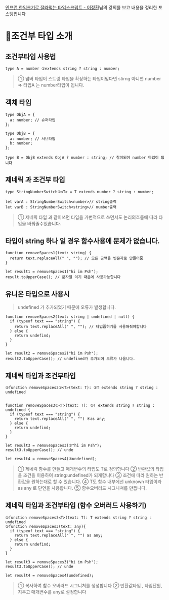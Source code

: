 [인프런 한입크기로 잘라먹는 타입스크립트 - 이정환](https://www.inflearn.com/course/%ED%95%9C%EC%9E%85-%ED%81%AC%EA%B8%B0-%ED%83%80%EC%9E%85%EC%8A%A4%ED%81%AC%EB%A6%BD%ED%8A%B8/dashboard)님의 강의를 보고
내용을 정리한 포스팅입니다

# 🥇조건부 타입 소개

## 조건부타입 사용법

```tsx
type A = number ①extends string ? string : number;
```

> ① 넘버 타입이 스트링 타입을 확장하는 타입이맞다면 stirng 아니면 number => 타입A 는 number타입이 됩니다.

## 객체 타입

```tsx
type ObjA = {
  a: number; // 슈퍼타입
};

type ObjB = {
  a: number; // 서브타입
  b: number;
};

type B = ObjB extends ObjA ? number : string; // 참이되어 number 타입이 됩니다
```

## 제네릭 과 조건부 타입

```tsx
type StringNumberSwitch①<T> = T extends number ? string : number;

let varA : StringNumberSwitch<number>// string출력
let varB : StringNumberSwitch<string>// number출력

```

> ① 제네릭 타입 과 같이쓰면 타입을 가변적으로 쓰면서도 논리의흐름에 따라 타입을 바꿔줄수있습니다.

## 타입이 string 하나 일 경우 함수사용에 문제가 없습니다.

```tsx
function removeSpaces1(text: string) {
  return text.replaceAll(" ", ""); // 모든 공백을 빈문자로 만들어줌
}

let result1 = removeSpaces1("hi im Psh");
result.toUpperCase(); // 문자열 이기 때문에 사용가능합니다
```

## 유니온 타입으로 사용시

> undefined 가 추가되었기 때문에 오류가 발생합니다.

```tsx
function removeSpaces2(text: string | undefined | null) {
  if (typeof text === "string") {
    return text.replaceAll(" ", ""); // 타입좁히기를 사용해줘야합니다
  } else {
    return undefind;
  }
}

let result2 = removeSpaces2("hi im Psh");
result2.toUpperCase(); // undefined가 추가되어 오류가 나옵니다.
```

## 제네릭 타입과 조건부타입

```tsx
⑤function removeSpaces3①<T>(text: T): ②T extends string ? string : undefined


function removeSpaces3①<T>(text: T): ②T extends string ? string : undefined {
  if (typeof text === "string") {
    return text.replaceAll(" ", "") ④as any;
  } else {
    return undefind;
  }
}

let result3 = removeSpaces3(③"hi im Psh");
result3.toUpperCase(); // unde

let result4 = removeSpaces4(③undefined);
```

> ① <T>제네릭 함수를 만들고 매개변수의 타입도 T로 정의합니다
> ② 반환값의 타입을 조건을 이용하여 string:undefined가 되게합니다
> ③ 조건에 따라 원하는 반환값을 원하는대로 할 수 있습니다.
> ④ T도 함수 내부에선 unknown 타입이라 as any 로 단언을 사용합니다.
> ⑤ 함수오버러드 시그니쳐를 만듭니다.

## 제네릭 타입과 조건부타입 (함수 오버러드 사용하기)

```tsx
①function removeSpaces3<T>(text: T): T extends string ? string : undefined
②function removeSpaces3(text: any){
  if (typeof text === "string") {
    return text.replaceAll(" ", "") as any;
  } else {
    return undefind;
  }
}

let result3 = removeSpaces3("hi im Psh");
result3.toUpperCase(); // unde

let result4 = removeSpaces4(undefined);
```

> ① 복사하여 함수 오버러드 시그니쳐를 생성합니다
> ② 반환값타입 , 타입단원, 지우고 매개변수를 any로 설정합니다

